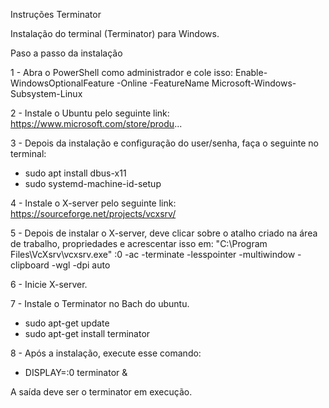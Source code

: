 Instruções Terminator

Instalação do terminal (Terminator) para Windows.

Paso a passo da instalação

1 - Abra o PowerShell como administrador e cole isso:
Enable-WindowsOptionalFeature -Online -FeatureName Microsoft-Windows-Subsystem-Linux

2 - Instale o Ubuntu pelo seguinte link:
https://www.microsoft.com/store/produ...

3 - Depois da instalação e configuração do user/senha, faça o seguinte no terminal:
 - sudo apt install dbus-x11
 - sudo systemd-machine-id-setup

4 - Instale o X-server pelo seguinte link:
https://sourceforge.net/projects/vcxsrv/

5 - Depois de instalar o X-server, deve clicar sobre o atalho
criado na área de trabalho, propriedades e acrescentar isso em:
"C:\Program Files\VcXsrv\vcxsrv.exe" :0 -ac -terminate -lesspointer -multiwindow -clipboard -wgl -dpi auto

6 - Inicie X-server.

7 - Instale o Terminator no Bach do ubuntu.
 - sudo apt-get update
 - sudo apt-get install terminator

8 - Após a instalação, execute esse comando:
 - DISPLAY=:0 terminator &

A saída deve ser o terminator em execução.
